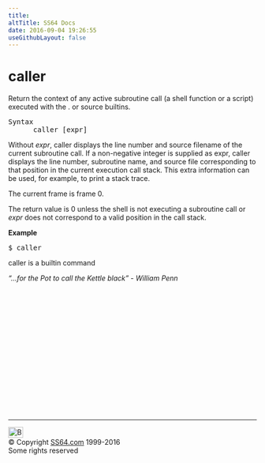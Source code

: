 ```yaml
---
title:
altTitle: SS64 Docs
date: 2016-09-04 19:26:55
useGithubLayout: false
---
```

<!-- #BeginLibraryItem "/Library/head_osx.lbi" --><!-- #EndLibraryItem --><h1>caller</h1> 
<p>Return the context of any active subroutine call (a shell function or a script) executed with the . or <span class="code">source</span> builtins.</p>
<pre>Syntax
      caller [expr]</pre>
<p>Without <i>expr</i>, caller displays the line number and source filename
of the current subroutine call.  If a non-negative integer is supplied as  expr,  caller  displays
  the line number, subroutine name, and source file corresponding to that position in the
current execution call stack.  This extra information can be used, for  example,  to  print  a
stack  trace.   </p>
<p>The  current  frame is frame 0.  </p>
<p>The return value is 0 unless the shell is not
executing a subroutine call or <i>expr</i> does not correspond to a valid position in the call stack.</p>
<p><b>Example</b></p>
<pre>$ caller</pre>
<p> caller is a builtin command</p>
<p class="quote"><i>“...for the Pot to call the Kettle black” - William Penn</i></p><!-- #BeginLibraryItem "/Library/foot_osx.lbi" --><p>
<!-- OSX300 -->
<ins class="adsbygoogle" style="display:inline-block;width:300px;height:250px" data-ad-client="ca-pub-6140977852749469" data-ad-slot="1823340303"></ins>
<script>
(adsbygoogle = window.adsbygoogle || []).push({});
</script></p>
<hr>
<div id="bl" class="footer"><a href="caller.html#"><img src="../images/top.png" width="30" height="22" alt="Back to the Top"></a></div>
<div id="br" class="footer, tagline">© Copyright <a href="http://ss64.com/">SS64.com</a> 1999-2016<br>
Some rights reserved</div><!-- #EndLibraryItem -->
